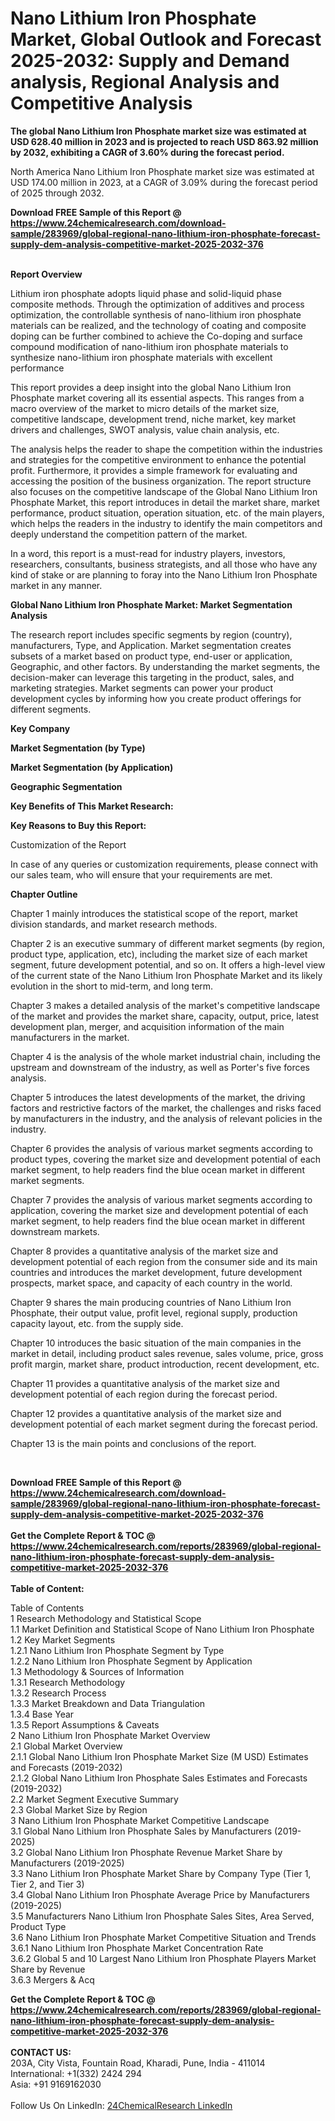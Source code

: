 <h1>Nano Lithium Iron Phosphate Market, Global Outlook and Forecast 2025-2032: Supply and Demand analysis, Regional Analysis and Competitive Analysis</h1><p><strong>The global Nano Lithium Iron Phosphate market size was estimated at USD 628.40 million in 2023 and is projected to reach USD 863.92 million by 2032, exhibiting a CAGR of 3.60% during the forecast period.</strong></p><p>
</p><p>
North America Nano Lithium Iron Phosphate market size was estimated at USD 174.00 million in 2023, at a CAGR of 3.09% during the forecast period of 2025 through 2032.</p><div><b>Download FREE Sample of this Report @ 
            <a href="https://www.24chemicalresearch.com/download-sample/283969/global-regional-nano-lithium-iron-phosphate-forecast-supply-dem-analysis-competitive-market-2025-2032-376">
            https://www.24chemicalresearch.com/download-sample/283969/global-regional-nano-lithium-iron-phosphate-forecast-supply-dem-analysis-competitive-market-2025-2032-376</a></b></div><br><p>
</p><p><strong>Report Overview</strong></p><p>
</p><p>Lithium iron phosphate adopts liquid phase and solid-liquid phase composite methods. Through the optimization of additives and process optimization, the controllable synthesis of nano-lithium iron phosphate materials can be realized, and the technology of coating and composite doping can be further combined to achieve the Co-doping and surface compound modification of nano-lithium iron phosphate materials to synthesize nano-lithium iron phosphate materials with excellent performance</p><p>
</p><p>This report provides a deep insight into the global Nano Lithium Iron Phosphate market covering all its essential aspects. This ranges from a macro overview of the market to micro details of the market size, competitive landscape, development trend, niche market, key market drivers and challenges, SWOT analysis, value chain analysis, etc.</p><p>
</p><p>The analysis helps the reader to shape the competition within the industries and strategies for the competitive environment to enhance the potential profit. Furthermore, it provides a simple framework for evaluating and accessing the position of the business organization. The report structure also focuses on the competitive landscape of the Global Nano Lithium Iron Phosphate Market, this report introduces in detail the market share, market performance, product situation, operation situation, etc. of the main players, which helps the readers in the industry to identify the main competitors and deeply understand the competition pattern of the market.</p><p>
In a word, this report is a must-read for industry players, investors, researchers, consultants, business strategists, and all those who have any kind of stake or are planning to foray into the Nano Lithium Iron Phosphate market in any manner.</p><p>
</p><p><strong>Global Nano Lithium Iron Phosphate Market: Market Segmentation Analysis</strong></p><p>
</p><p>The research report includes specific segments by region (country), manufacturers, Type, and Application. Market segmentation creates subsets of a market based on product type, end-user or application, Geographic, and other factors. By understanding the market segments, the decision-maker can leverage this targeting in the product, sales, and marketing strategies. Market segments can power your product development cycles by informing how you create product offerings for different segments.</p><p>
</p><p><strong>Key Company</strong></p><p>
</p><p>
</p><p><strong>Market Segmentation (by Type)</strong></p><p>
</p><p>
</p><p><strong>Market Segmentation (by Application)</strong></p><p>
</p><p>
</p><p><strong>Geographic Segmentation</strong></p><p>
</p><p>
</p><p><strong>Key Benefits of This Market Research:</strong></p><p>
</p><p>
</p><p><strong>Key Reasons to Buy this Report:</strong></p><p>
</p><p>
</p><p>Customization of the Report</p><p>
In case of any queries or customization requirements, please connect with our sales team, who will ensure that your requirements are met.</p><p>
</p><p><strong>Chapter Outline</strong></p><p>
</p><p>Chapter 1 mainly introduces the statistical scope of the report, market division standards, and market research methods.</p><p>
Chapter 2 is an executive summary of different market segments (by region, product type, application, etc), including the market size of each market segment, future development potential, and so on. It offers a high-level view of the current state of the Nano Lithium Iron Phosphate Market and its likely evolution in the short to mid-term, and long term.</p><p>
Chapter 3 makes a detailed analysis of the market's competitive landscape of the market and provides the market share, capacity, output, price, latest development plan, merger, and acquisition information of the main manufacturers in the market.</p><p>
Chapter 4 is the analysis of the whole market industrial chain, including the upstream and downstream of the industry, as well as Porter's five forces analysis.</p><p>
Chapter 5 introduces the latest developments of the market, the driving factors and restrictive factors of the market, the challenges and risks faced by manufacturers in the industry, and the analysis of relevant policies in the industry.</p><p>
Chapter 6 provides the analysis of various market segments according to product types, covering the market size and development potential of each market segment, to help readers find the blue ocean market in different market segments.</p><p>
Chapter 7 provides the analysis of various market segments according to application, covering the market size and development potential of each market segment, to help readers find the blue ocean market in different downstream markets.</p><p>
Chapter 8 provides a quantitative analysis of the market size and development potential of each region from the consumer side and its main countries and introduces the market development, future development prospects, market space, and capacity of each country in the world.</p><p>
Chapter 9 shares the main producing countries of Nano Lithium Iron Phosphate, their output value, profit level, regional supply, production capacity layout, etc. from the supply side.</p><p>
Chapter 10 introduces the basic situation of the main companies in the market in detail, including product sales revenue, sales volume, price, gross profit margin, market share, product introduction, recent development, etc.</p><p>
Chapter 11 provides a quantitative analysis of the market size and development potential of each region during the forecast period.</p><p>
Chapter 12 provides a quantitative analysis of the market size and development potential of each market segment during the forecast period.</p><p>
Chapter 13 is the main points and conclusions of the report.</p><p>
 </p><div><b>Download FREE Sample of this Report @ 
            <a href="https://www.24chemicalresearch.com/download-sample/283969/global-regional-nano-lithium-iron-phosphate-forecast-supply-dem-analysis-competitive-market-2025-2032-376">
            https://www.24chemicalresearch.com/download-sample/283969/global-regional-nano-lithium-iron-phosphate-forecast-supply-dem-analysis-competitive-market-2025-2032-376</a></b></div><br><div><b>Get the Complete Report & TOC @ 
            <a href="https://www.24chemicalresearch.com/reports/283969/global-regional-nano-lithium-iron-phosphate-forecast-supply-dem-analysis-competitive-market-2025-2032-376">
            https://www.24chemicalresearch.com/reports/283969/global-regional-nano-lithium-iron-phosphate-forecast-supply-dem-analysis-competitive-market-2025-2032-376</a></b></div><br>
            <b>Table of Content:</b><p>Table of Contents<br />
1 Research Methodology and Statistical Scope<br />
1.1 Market Definition and Statistical Scope of Nano Lithium Iron Phosphate<br />
1.2 Key Market Segments<br />
1.2.1 Nano Lithium Iron Phosphate Segment by Type<br />
1.2.2 Nano Lithium Iron Phosphate Segment by Application<br />
1.3 Methodology & Sources of Information<br />
1.3.1 Research Methodology<br />
1.3.2 Research Process<br />
1.3.3 Market Breakdown and Data Triangulation<br />
1.3.4 Base Year<br />
1.3.5 Report Assumptions & Caveats<br />
2 Nano Lithium Iron Phosphate Market Overview<br />
2.1 Global Market Overview<br />
2.1.1 Global Nano Lithium Iron Phosphate Market Size (M USD) Estimates and Forecasts (2019-2032)<br />
2.1.2 Global Nano Lithium Iron Phosphate Sales Estimates and Forecasts (2019-2032)<br />
2.2 Market Segment Executive Summary<br />
2.3 Global Market Size by Region<br />
3 Nano Lithium Iron Phosphate Market Competitive Landscape<br />
3.1 Global Nano Lithium Iron Phosphate Sales by Manufacturers (2019-2025)<br />
3.2 Global Nano Lithium Iron Phosphate Revenue Market Share by Manufacturers (2019-2025)<br />
3.3 Nano Lithium Iron Phosphate Market Share by Company Type (Tier 1, Tier 2, and Tier 3)<br />
3.4 Global Nano Lithium Iron Phosphate Average Price by Manufacturers (2019-2025)<br />
3.5 Manufacturers Nano Lithium Iron Phosphate Sales Sites, Area Served, Product Type<br />
3.6 Nano Lithium Iron Phosphate Market Competitive Situation and Trends<br />
3.6.1 Nano Lithium Iron Phosphate Market Concentration Rate<br />
3.6.2 Global 5 and 10 Largest Nano Lithium Iron Phosphate Players Market Share by Revenue<br />
3.6.3 Mergers & Acq</p><div><b>Get the Complete Report & TOC @ 
            <a href="https://www.24chemicalresearch.com/reports/283969/global-regional-nano-lithium-iron-phosphate-forecast-supply-dem-analysis-competitive-market-2025-2032-376">
            https://www.24chemicalresearch.com/reports/283969/global-regional-nano-lithium-iron-phosphate-forecast-supply-dem-analysis-competitive-market-2025-2032-376</a></b></div><br><b>CONTACT US:</b><br>
            203A, City Vista, Fountain Road, Kharadi, Pune, India - 411014<br>
            International: +1(332) 2424 294<br>
            Asia: +91 9169162030 <br><br>
            Follow Us On LinkedIn: <a href="https://www.linkedin.com/company/24chemicalresearch/">24ChemicalResearch LinkedIn</a>